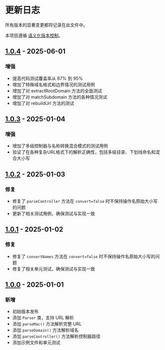# 更新日志

所有版本的显著变更都将记录在此文件中。

本项目遵循 [语义化版本控制](https://semver.org/lang/zh-CN/)。

## [1.0.4] - 2025-06-01

### 增强

- 提高代码测试覆盖率从 87% 到 95%
- 增加了特殊域名格式和边界情况的测试用例
- 增加了对 extractRootDomain 方法的全面测试
- 增加了对 matchSubdomain 方法的各种情况测试
- 增加了对 rebuildUrl 方法的测试

## [1.0.3] - 2025-01-04

### 增强

- 增加了多级控制器与名称转换混合模式的测试用例
- 验证了在各种复杂URL格式下的解析正确性，包括多级目录、下划线命名和混合大小写

## [1.0.2] - 2025-01-03

### 修复

- 修复了 `parseController` 方法在 `convert=false` 时不保持操作名原始大小写的问题
- 更新了相关测试用例，确保测试与实现一致

## [1.0.1] - 2025-01-02

### 修复

- 修复了 `convertNames` 方法在 `convert=false` 时不保持操作名原始大小写的问题
- 修复了相关单元测试，确保测试与实现一致

## [1.0.0] - 2025-01-01

### 新增

- 初始版本发布
- 添加 `Parser` 类，支持 URL 解析
- 添加 `parseMac()` 方法解析完整 URL
- 添加 `parseDomain()` 方法解析域名
- 添加 `parseController()` 方法解析控制器路径
- 添加示例文件和单元测试

[1.0.4]: https://github.com/delay-no-more/thinkphp-mac-parser/releases/tag/v1.0.4
[1.0.3]: https://github.com/delay-no-more/thinkphp-mac-parser/releases/tag/v1.0.3
[1.0.2]: https://github.com/delay-no-more/thinkphp-mac-parser/releases/tag/v1.0.2
[1.0.1]: https://github.com/delay-no-more/thinkphp-mac-parser/releases/tag/v1.0.1
[1.0.0]: https://github.com/delay-no-more/thinkphp-mac-parser/releases/tag/v1.0.0

